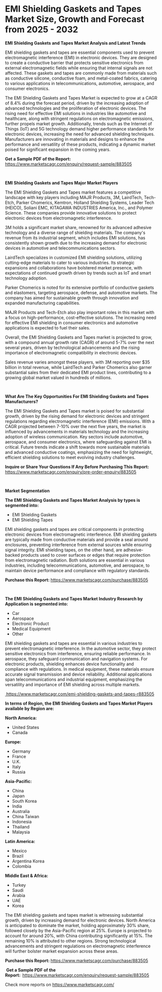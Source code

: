 <p><h1>EMI Shielding Gaskets and Tapes Market Size, Growth and Forecast from 2025 - 2032</h1></p><p><strong>EMI Shielding Gaskets and Tapes Market Analysis and Latest Trends</strong></p>
<p><p>EMI shielding gaskets and tapes are essential components used to prevent electromagnetic interference (EMI) in electronic devices. They are designed to create a conductive barrier that protects sensitive electronics from external electromagnetic fields while ensuring that internal signals are not affected. These gaskets and tapes are commonly made from materials such as conductive silicone, conductive foam, and metal-coated fabrics, catering to various applications in telecommunications, automotive, aerospace, and consumer electronics.</p><p>The EMI Shielding Gaskets and Tapes Market is expected to grow at a CAGR of 8.4% during the forecast period, driven by the increasing adoption of advanced technologies and the proliferation of electronic devices. The rising need for effective EMI solutions in industries like automotive and healthcare, along with stringent regulations on electromagnetic emissions, further propels market growth. Additionally, trends such as the Internet of Things (IoT) and 5G technology demand higher performance standards for electronic devices, increasing the need for advanced shielding techniques. Manufacturers are innovating in materials and designs to enhance the performance and versatility of these products, indicating a dynamic market poised for significant expansion in the coming years.</p></p>
<p><strong>Get a Sample PDF of the Report:&nbsp;</strong> <a href="https://www.marketscagr.com/enquiry/request-sample/883505?utm_campaign=1895&utm_medium=2&utm_source=Github&utm_content=ia&utm_term=01022025&utm_id=emi-shielding-gaskets-and-tapes">https://www.marketscagr.com/enquiry/request-sample/883505</a></p>
<p>&nbsp;</p>
<p><strong>EMI Shielding Gaskets and Tapes Major Market Players</strong></p>
<p><p>The EMI Shielding Gaskets and Tapes market features a competitive landscape with key players including MAJR Products, 3M, LairdTech, Tech-Etch, Parker Chomerics, Kemtron, Holland Shielding Systems, Leader Tech (HEICO), Soliani EMC, KITAGAWA INDUSTRIES America, Inc., and Polymer Science. These companies provide innovative solutions to protect electronic devices from electromagnetic interference.</p><p>3M holds a significant market share, renowned for its advanced adhesive technology and a diverse range of shielding materials. The company's revenue from its industrial segment, which includes EMI solutions, has consistently shown growth due to the increasing demand for electronic devices in automotive and telecommunications sectors. </p><p>LairdTech specializes in customized EMI shielding solutions, utilizing cutting-edge materials to cater to various industries. Its strategic expansions and collaborations have bolstered market presence, with expectations of continued growth driven by trends such as IoT and smart technology adoption.</p><p>Parker Chomerics is noted for its extensive portfolio of conductive gaskets and elastomers, targeting aerospace, defense, and automotive markets. The company has aimed for sustainable growth through innovation and expanded manufacturing capabilities. </p><p>MAJR Products and Tech-Etch also play important roles in this market with a focus on high-performance, cost-effective solutions. The increasing need for effective EMI shielding in consumer electronics and automotive applications is expected to fuel their sales.</p><p>Overall, the EMI Shielding Gaskets and Tapes market is projected to grow, with a compound annual growth rate (CAGR) of around 5-7% over the next several years, driven by technological advancements and the rising importance of electromagnetic compatibility in electronic devices. </p><p>Sales revenue varies amongst these players, with 3M reporting over $35 billion in total revenue, while LairdTech and Parker Chomerics also garner substantial sales from their dedicated EMI product lines, contributing to a growing global market valued in hundreds of millions.</p></p>
<p>&nbsp;</p>
<p><strong>What Are The Key Opportunities For EMI Shielding Gaskets and Tapes Manufacturers?</strong></p>
<p><p>The EMI Shielding Gaskets and Tapes market is poised for substantial growth, driven by the rising demand for electronic devices and stringent regulations regarding electromagnetic interference (EMI) emissions. With a CAGR projected between 7-10% over the next five years, the market is influenced by advancements in materials technology and the increasing adoption of wireless communication. Key sectors include automotive, aerospace, and consumer electronics, where safeguarding against EMI is critical. Future trends indicate a shift towards more sustainable materials and advanced conductive coatings, emphasizing the need for lightweight, efficient shielding solutions to meet evolving industry challenges.</p></p>
<p><strong>Inquire or Share Your Questions If Any Before Purchasing This Report:</strong> <a href="https://www.marketscagr.com/enquiry/pre-order-enquiry/883505?utm_campaign=1895&utm_medium=2&utm_source=Github&utm_content=ia&utm_term=01022025&utm_id=emi-shielding-gaskets-and-tapes">https://www.marketscagr.com/enquiry/pre-order-enquiry/883505</a></p>
<p>&nbsp;</p>
<p><strong>Market Segmentation</strong></p>
<p><strong>The EMI Shielding Gaskets and Tapes Market Analysis by types is segmented into:</strong></p>
<p><ul><li>EMI Shielding Gaskets</li><li>EMI Shielding Tapes</li></ul></p>
<p><p>EMI shielding gaskets and tapes are critical components in protecting electronic devices from electromagnetic interference. EMI shielding gaskets are typically made from conductive materials and provide a seal around enclosures, preventing interference from external sources while ensuring signal integrity. EMI shielding tapes, on the other hand, are adhesive-backed products used to cover surfaces or edges that require protection from electromagnetic radiation. Both solutions are essential in various industries, including telecommunications, automotive, and aerospace, to maintain device performance and compliance with regulatory standards.</p></p>
<p><strong>Purchase this Report:&nbsp;</strong><a href="https://www.marketscagr.com/purchase/883505?utm_campaign=1895&utm_medium=2&utm_source=Github&utm_content=ia&utm_term=01022025&utm_id=emi-shielding-gaskets-and-tapes">https://www.marketscagr.com/purchase/883505</a></p>
<p>&nbsp;</p>
<p><strong>The EMI Shielding Gaskets and Tapes Market Industry Research by Application is segmented into:</strong></p>
<p><ul><li>Car</li><li>Aerospace</li><li>Electronic Product</li><li>Medical Equipment</li><li>Other</li></ul></p>
<p><p>EMI shielding gaskets and tapes are essential in various industries to prevent electromagnetic interference. In the automotive sector, they protect sensitive electronics from interference, ensuring reliable performance. In aerospace, they safeguard communication and navigation systems. For electronic products, shielding enhances device functionality and compliance with regulations. In medical equipment, these materials ensure accurate signal transmission and device reliability. Additional applications span telecommunications and industrial equipment, emphasizing the versatility and importance of EMI shielding across multiple markets.</p></p>
<p><a href="https://www.marketscagr.com/emi-shielding-gaskets-and-tapes-r883505?utm_campaign=1895&utm_medium=2&utm_source=Github&utm_content=ia&utm_term=01022025&utm_id=emi-shielding-gaskets-and-tapes">&nbsp;https://www.marketscagr.com/emi-shielding-gaskets-and-tapes-r883505</a></p>
<p><strong>In terms of Region, the EMI Shielding Gaskets and Tapes Market Players available by Region are:</strong></p>
<p>
    <p> <strong> North America: </strong>
        <ul>
            <li>United States</li>
            <li>Canada</li>
        </ul>
        </p> 
    <p> <strong> Europe: </strong>
        <ul>
            <li>Germany</li>
            <li>France</li>
            <li>U.K.</li>
            <li>Italy</li>
            <li>Russia</li>
        </ul>
        </p> 
    <p> <strong> Asia-Pacific: </strong>
        <ul>
            <li>China</li>
            <li>Japan</li>
            <li>South Korea</li>
            <li>India</li>
            <li>Australia</li>
            <li>China Taiwan</li>
            <li>Indonesia</li>
            <li>Thailand</li>
            <li>Malaysia</li>
        </ul>
        </p> 
    <p> <strong> Latin America: </strong>
        <ul>
            <li>Mexico</li>
            <li>Brazil</li>
            <li>Argentina Korea</li>
            <li>Colombia</li>
        </ul>
        </p> 
    <p> <strong> Middle East & Africa: </strong>
        <ul>
            <li>Turkey</li>
            <li>Saudi</li>
            <li>Arabia</li>
            <li>UAE</li>
            <li>Korea</li>
        </ul>
    </p>
    </p>
<p><p>The EMI shielding gaskets and tapes market is witnessing substantial growth, driven by increasing demand for electronic devices. North America is anticipated to dominate the market, holding approximately 30% share, followed closely by the Asia-Pacific region at 25%. Europe is projected to account for around 20%, with China contributing significantly at 15%. The remaining 10% is attributed to other regions. Strong technological advancements and stringent regulations on electromagnetic interference will further bolster market expansion across these areas.</p></p>
<p><strong>Purchase this Report: </strong><a href="https://www.marketscagr.com/purchase/883505?utm_campaign=1895&utm_medium=2&utm_source=Github&utm_content=ia&utm_term=01022025&utm_id=emi-shielding-gaskets-and-tapes">https://www.marketscagr.com/purchase/883505</a></p>
<p>&nbsp;<strong>Get a Sample PDF of the Report:&nbsp;&nbsp;</strong><a href="https://www.marketscagr.com/enquiry/request-sample/883505?utm_campaign=1895&utm_medium=2&utm_source=Github&utm_content=ia&utm_term=01022025&utm_id=emi-shielding-gaskets-and-tapes">https://www.marketscagr.com/enquiry/request-sample/883505</a></p>
<p><strong></strong></p>
<p>Check more reports on <a href="https://www.marketscagr.com/?utm_campaign=1895&utm_medium=2&utm_source=Github&utm_content=ia&utm_term=01022025&utm_id=emi-shielding-gaskets-and-tapes">https://www.marketscagr.com/</a></p>